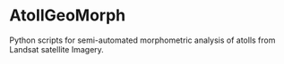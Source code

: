 # AtollGeoMorph
Python scripts for semi-automated morphometric analysis of atolls from Landsat satellite Imagery.

